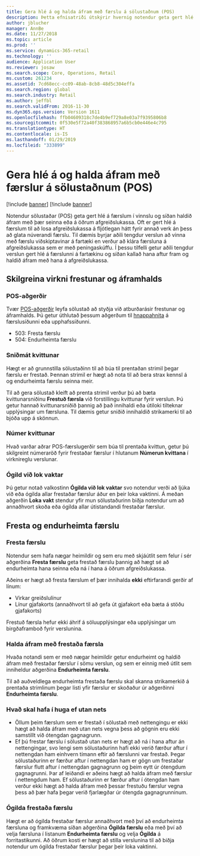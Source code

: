 ```yaml
---
title: Gera hlé á og halda áfram með færslu á sölustaðnum (POS)
description: Þetta efnisatriði útskýrir hvernig notendur geta gert hlé á færslum í vinnslu og síðan haldið áfram með þær seinna eða á öðrum afgreiðslukassa með því að nota Microsoft Dynamics 365 for Retail.
author: jblucher
manager: AnnBe
ms.date: 11/27/2018
ms.topic: article
ms.prod: ''
ms.service: dynamics-365-retail
ms.technology: ''
audience: Application User
ms.reviewer: josaw
ms.search.scope: Core, Operations, Retail
ms.custom: 261234
ms.assetid: 7cd68ecc-cc09-48ab-8cb8-48d5c304effa
ms.search.region: global
ms.search.industry: Retail
ms.author: jeffbl
ms.search.validFrom: 2016-11-30
ms.dyn365.ops.version: Version 1611
ms.openlocfilehash: ffb04609318c7de4b9ef729a8e03a7f9395806b8
ms.sourcegitcommit: 0f530e5f72a40f383868957a6b5cb0e446e4c795
ms.translationtype: HT
ms.contentlocale: is-IS
ms.lasthandoff: 01/29/2019
ms.locfileid: "333899"
---
```

# <a name="suspend-and-resume-transactions-in-the-point-of-sale-pos"></a>Gera hlé á og halda áfram með færslur á sölustaðnum (POS)

[!include [banner](includes/banner.md)]
[!include [banner](includes/preview-banner.md)]

Notendur sölustaðar (POS) geta gert hlé á færslum í vinnslu og síðan haldið áfram með þær seinna eða á öðrum afgreiðslukassa. Oft er gert hlé á færslum til að losa afgreiðslukassa á fljótlegan hátt fyrir annað verk án þess að glata núverandi færslu. Til dæmis byrjar aðili tengdur verslun að vinna með færslu viðskiptavinar á fartæki en verður að klára færsluna á afgreiðslukassa sem er með peningaskúffu. Í þessu tilfelli getur aðili tengdur verslun gert hlé á færslunni á fartækinu og síðan kallað hana aftur fram og haldið áfram með hana á afgreiðslukassa.

## <a name="configure-suspend-and-resume-functionality"></a>Skilgreina virkni frestunar og áframhalds

### <a name="pos-operations"></a>POS-aðgerðir

Tvær [POS-aðgerðir](pos-operations.md) leyfa sölustað að styðja við atburðarásir frestunar og áframhalds. Þú getur úthlutað þessum aðgerðum til [hnappahnita](pos-screen-layouts.md) á færslusíðunni eða upphafssíðunni.

- 503: Fresta færslu
- 504: Endurheimta færslu

### <a name="receipt-template"></a>Sniðmát kvittunar

Hægt er að grunnstilla sölustaðinn til að búa til prentaðan strimil þegar færslu er frestað. Þennan strimil er hægt að nota til að bera strax kennsl á og endurheimta færslu seinna meir.

Til að gera sölustað kleift að prenta strimil verður þú að bæta kvittunarsniðinu **Frestuð færsla** við forstillingu kvittunar fyrir verslun. Þú getur hannað kvittunarsniðið þannig að það innihaldi eða útiloki tilteknar upplýsingar um færsluna. Til dæmis getur sniðið innihaldið strikamerki til að bjóða upp á skönnun.

### <a name="receipt-numbering"></a>Númer kvittunar

Hvað varðar aðrar POS-færslugerðir sem búa til prentaða kvittun, getur þú skilgreint númeraröð fyrir frestaðar færslur í hlutanum **Númerun kvittana** í virknireglu verslunar.

### <a name="void-when-closing-shift"></a>Ógild við lok vaktar

Þú getur notað valkostinn **Ógilda við lok vaktar** svo notendur verði að ljúka við eða ógilda allar frestaðar færslur áður en þeir loka vaktinni. Á meðan aðgerðin **Loka vakt** stendur yfir mun sölustaðurinn biðja notendur um að annaðhvort skoða eða ógilda allar útistandandi frestaðar færslur.

## <a name="suspend-and-resume-a-transaction"></a>Fresta og endurheimta færslu

### <a name="suspend-a-transaction"></a>Fresta færslu

Notendur sem hafa nægar heimildir og sem eru með skjáútlit sem felur í sér aðgerðina **Fresta færslu** geta frestað færslu þannig að hægt sé að endurheimta hana seinna eða ná í hana á öðrum afgreiðslukassa.

Aðeins er hægt að fresta færslum ef þær innihalda **ekki** eftirfarandi gerðir af línum:

- Virkar greiðslulínur
- Línur gjafakorts (annaðhvort til að gefa út gjafakort eða bæta á stöðu gjafakorts)

Frestuð færsla hefur ekki áhrif á söluupplýsingar eða upplýsingar um birgðaframboð fyrir verslunina.

### <a name="resume-a-suspended-transaction"></a>Halda áfram með frestaða færsla

Hvaða notandi sem er með nægar heimildir getur endurheimt og haldið áfram með frestaðar færslur í sömu verslun, og sem er einnig með útlit sem inniheldur aðgerðina **Endurheimta færslu**.

Til að auðveldlega endurheimta frestaða færslu skal skanna strikamerkið á prentaða strimlinum þegar listi yfir færslur er skoðaður úr aðgerðinni **Endurheimta færslu**.

### <a name="considerations-for-offline-mode"></a>Hvað skal hafa í huga ef utan nets

- Öllum þeim færslum sem er frestað í sölustað með nettengingu er ekki hægt að halda áfram með utan nets vegna þess að gögnin eru ekki samstillt við ótengdan gagnagrunn.
- Ef þú frestar færslu í sölustað utan nets er hægt að ná í hana aftur án nettengingar, svo lengi sem sölustaðurinn hafi ekki verið færður aftur í nettengdan ham einhvern tímann eftir að færslunni var frestað. Þegar sölustaðurinn er færður aftur í nettengdan ham er gögn um frestaðar færslur flutt aftur í nettengdan gagnagrunn og þeim eytt úr ótengdum gagnagrunni. Þar af leiðandi er aðeins hægt að halda áfram með færslur í nettengdum ham. Ef sölustaðurinn er færður aftur í ótengdan ham verður ekki hægt að halda áfram með þessar frestuðu færslur vegna þess að þær hafa þegar verið fjarlægðar úr ótengda gagnagrunninum.

### <a name="void-a-suspended-transaction"></a>Ógilda frestaða færslu

Hægt er að ógilda frestaðar færslur annaðhvort með því að endurheimta færsluna og framkvæma síðan aðgerðina **Ógilda færslu** eða með því að velja færsluna í listanum **Endurheimta færslu** og velja **Ógilda** á forritastikunni. Að öðrum kosti er hægt að stilla verslunina til að biðja notendur um ógilda frestaðar færslur þegar þeir loka vaktinni.
